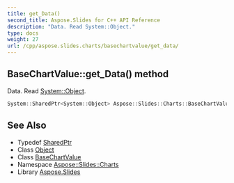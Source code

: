 ```yaml
---
title: get_Data()
second_title: Aspose.Slides for C++ API Reference
description: "Data. Read System::Object."
type: docs
weight: 27
url: /cpp/aspose.slides.charts/basechartvalue/get_data/
---
```

## BaseChartValue::get_Data() method


Data. Read [System::Object](../../../system/object/).

```cpp
System::SharedPtr<System::Object> Aspose::Slides::Charts::BaseChartValue::get_Data() override=0
```

## See Also

* Typedef [SharedPtr](../../system/sharedptr/)
* Class [Object](../../system/object/)
* Class [BaseChartValue](./)
* Namespace [Aspose::Slides::Charts](../)
* Library [Aspose.Slides](../../)
